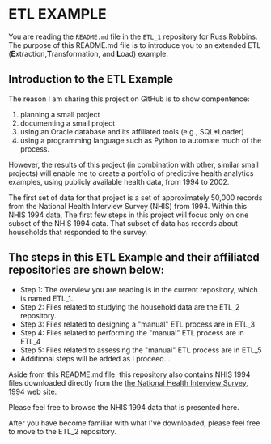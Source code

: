 # ETL EXAMPLE #

You are reading the `README.md` file in the `ETL_1` repository for Russ Robbins.  The purpose of this README.md file is to introduce you to an extended ETL (**E**xtraction,**T**ransformation, and **L**oad) example.

Introduction to the ETL Example
---

The reason I am sharing this project on GitHub is to show compentence:


1. planning a small project
2. documenting a small project
3. using an Oracle database and its affiliated tools (e.g., SQL*Loader)
4. using a programming language such as Python to automate much of the process. 

However, the results of this project (in combination with other, similar small projects) will enable me to create a portfolio of predictive health analytics examples, using publicly available health data, from 1994 to 2002.

The first set of data for that project is a set of approximately 50,000 records from the National Health Interview Survey (NHIS) from 1994. Within this NHIS 1994 data, The first few steps in this project will focus only on one subset of the NHIS 1994 data. That subset of data has records about households that responded to the survey.

The steps in this ETL Example and their affiliated repositories are shown below:
---

 - Step 1: The overview you are reading is in the current repository, which is named ETL_1.
 - Step 2: Files related to studying the household data are the ETL_2 repository.
 - Step 3: Files related to designing a "manual" ETL process are in ETL_3
 - Step 4: Files related to performing the "manual" ETL process are in ETL_4
 - Step 5: Files related to assessing the "manual" ETL process are in ETL_5
 - Additional steps will be added as I proceed...
 
Aside from this README.md file, this repository also contains NHIS 1994 files downloaded directly from the [the National Health Interview Survey, 1994](http://bit.ly/1ddSUOC) web site.

Please feel free to browse the NHIS 1994 data that is presented here. 

After you have become familiar with what I've downloaded, please feel free to move to the ETL_2 repository.

